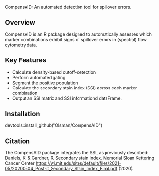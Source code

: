 CompensAID: An automated detection tool for spillover errors.


Overview
--------
CompensAID is an R package designed to automatically assesses which marker combinations exhibit signs of spillover errors in (spectral) flow cytometry data. 


Key Features
------------
- Calculate density-based cutoff-detection
- Perform automated gating
- Segment the positive population
- Calculate the secondary stain index (SSI) across each marker combination
- Output an SSI matrix and SSI informationd dataFrame. 


Installation
------------
devtools::install_github("Olsman/CompensAID")


Citation
------------
The CompensAID package integrates the SSI, as previously described:
Daniels, K. & Gardner, R. Secondary stain index. Memorial Sloan Kettering Cancer Center https://wi.mit.edu/sites/default/files/2021-05/20200504_Post-it_Secondary_Stain_Index_Final.pdf (2020).
